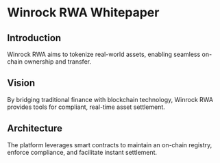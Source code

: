 # Winrock RWA Whitepaper

## Introduction

Winrock RWA aims to tokenize real-world assets, enabling seamless on-chain ownership and transfer.

## Vision

By bridging traditional finance with blockchain technology, Winrock RWA provides tools for compliant, real-time asset settlement.

## Architecture

The platform leverages smart contracts to maintain an on-chain registry, enforce compliance, and facilitate instant settlement.

